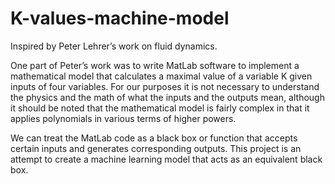 # K-values-machine-model

Inspired by Peter Lehrer’s work on fluid dynamics.

One part of Peter’s work was to write MatLab software to implement a mathematical model that calculates a maximal value of a variable K given inputs of four variables. For our purposes it is not necessary to understand the physics and the math of what the inputs and the outputs mean, although it should be noted that the mathematical model is fairly complex in that it applies polynomials in various terms of higher powers.

We can treat the MatLab code as a black box or function that accepts certain inputs and generates corresponding outputs. This project is an attempt to create a machine learning model that acts as an equivalent black box.
